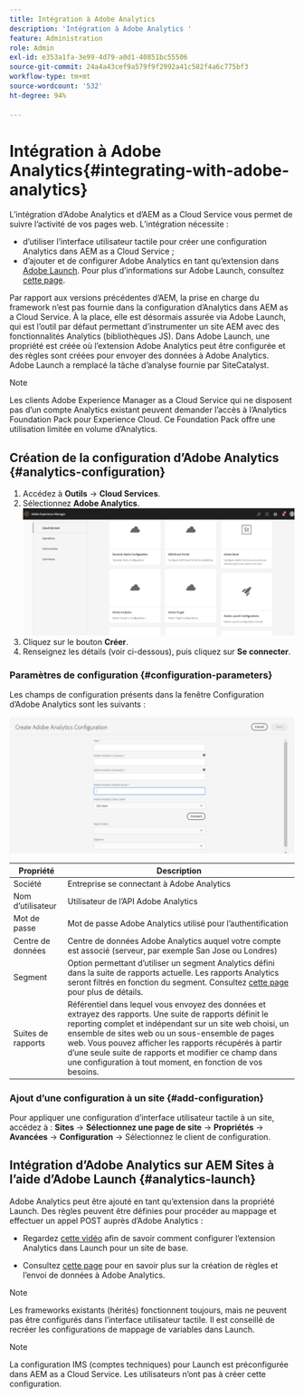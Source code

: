 ```yaml
---
title: Intégration à Adobe Analytics
description: 'Intégration à Adobe Analytics '
feature: Administration
role: Admin
exl-id: e353a1fa-3e99-4d79-a0d1-40851bc55506
source-git-commit: 24a4a43cef9a579f9f2992a41c582f4a6c775bf3
workflow-type: tm+mt
source-wordcount: '532'
ht-degree: 94%

---
```


# Intégration à Adobe Analytics{#integrating-with-adobe-analytics}

L’intégration d’Adobe Analytics et d’AEM as a Cloud Service vous permet de suivre l’activité de vos pages web. L’intégration nécessite :

* d’utiliser l’interface utilisateur tactile pour créer une configuration Analytics dans AEM as a Cloud Service ;
* d’ajouter et de configurer Adobe Analytics en tant qu’extension dans [Adobe Launch](#analytics-launch). Pour plus d’informations sur Adobe Launch, consultez [cette page](https://experienceleague.adobe.com/docs/launch/using/intro/get-started/quick-start.html).

Par rapport aux versions précédentes d’AEM, la prise en charge du framework n’est pas fournie dans la configuration d’Analytics dans AEM as a Cloud Service. À la place, elle est désormais assurée via Adobe Launch, qui est l’outil par défaut permettant d’instrumenter un site AEM avec des fonctionnalités Analytics (bibliothèques JS). Dans Adobe Launch, une propriété est créée où l’extension Adobe Analytics peut être configurée et des règles sont créées pour envoyer des données à Adobe Analytics. Adobe Launch a remplacé la tâche d’analyse fournie par SiteCatalyst.

>[!NOTE]
>
>Les clients Adobe Experience Manager as a Cloud Service qui ne disposent pas d’un compte Analytics existant peuvent demander l’accès à l’Analytics Foundation Pack pour Experience Cloud. Ce Foundation Pack offre une utilisation limitée en volume d’Analytics.

## Création de la configuration d’Adobe Analytics {#analytics-configuration}

1. Accédez à **Outils** → **Cloud Services**.
2. Sélectionnez **Adobe Analytics**.
   ![Fenêtre Adobe Analytics](assets/analytics_screen2.png "Fenêtre Adobe Analytics")
3. Cliquez sur le bouton **Créer**.
4. Renseignez les détails (voir ci-dessous), puis cliquez sur **Se connecter**.

### Paramètres de configuration {#configuration-parameters}

Les champs de configuration présents dans la fenêtre Configuration d’Adobe Analytics sont les suivants :

![Paramètres de configuration](assets/properties_field1.png "Paramètres de configuration")

| Propriété | Description |
|---|---|
| Société | Entreprise se connectant à Adobe Analytics |
| Nom d’utilisateur | Utilisateur de l’API Adobe Analytics |
| Mot de passe | Mot de passe Adobe Analytics utilisé pour l’authentification |
| Centre de données | Centre de données Adobe Analytics auquel votre compte est associé (serveur, par exemple San Jose ou Londres) |
| Segment | Option permettant d’utiliser un segment Analytics défini dans la suite de rapports actuelle. Les rapports Analytics seront filtrés en fonction du segment. Consultez [cette page](https://experienceleague.adobe.com/docs/analytics/components/segmentation/seg-overview.html) pour plus de détails. |
| Suites de rapports | Référentiel dans lequel vous envoyez des données et extrayez des rapports. Une suite de rapports définit le reporting complet et indépendant sur un site web choisi, un ensemble de sites web ou un sous-ensemble de pages web. Vous pouvez afficher les rapports récupérés à partir d’une seule suite de rapports et modifier ce champ dans une configuration à tout moment, en fonction de vos besoins. |

### Ajout d’une configuration à un site {#add-configuration}

Pour appliquer une configuration d’interface utilisateur tactile à un site, accédez à : **Sites** → **Sélectionnez une page de site** → **Propriétés** → **Avancées** → **Configuration** → Sélectionnez le client de configuration.

## Intégration d’Adobe Analytics sur AEM Sites à l’aide d’Adobe Launch {#analytics-launch}

Adobe Analytics peut être ajouté en tant qu’extension dans la propriété Launch. Des règles peuvent être définies pour procéder au mappage et effectuer un appel POST auprès d’Adobe Analytics :

* Regardez [cette vidéo](https://experienceleague.adobe.com/docs/analytics-learn/tutorials/implementation/via-adobe-launch/basic-configuration-of-the-analytics-launch-extension.html) afin de savoir comment configurer l’extension Analytics dans Launch pour un site de base.

* Consultez [cette page](https://experienceleague.adobe.com/docs/core-services-learn/implementing-in-websites-with-launch/implement-solutions/analytics.html) pour en savoir plus sur la création de règles et l’envoi de données à Adobe Analytics.

>[!NOTE]
>
>Les frameworks existants (hérités) fonctionnent toujours, mais ne peuvent pas être configurés dans l’interface utilisateur tactile. Il est conseillé de recréer les configurations de mappage de variables dans Launch.

>[!NOTE]
>
>La configuration IMS (comptes techniques) pour Launch est préconfigurée dans AEM as a Cloud Service. Les utilisateurs n’ont pas à créer cette configuration.
